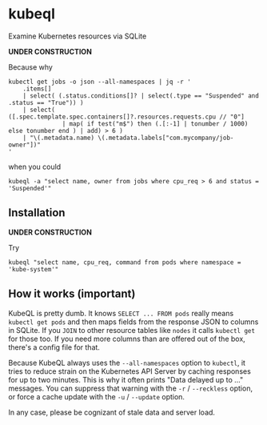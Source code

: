 # kubeql
Examine Kubernetes resources via SQLite

**UNDER CONSTRUCTION**

Because why 

```shell
kubectl get jobs -o json --all-namespaces | jq -r ' 
    .items[] 
    | select( (.status.conditions[]? | select(.type == "Suspended" and .status == "True")) ) 
    | select( ([.spec.template.spec.containers[]?.resources.requests.cpu // "0"] 
               | map( if test("m$") then (.[:-1] | tonumber / 1000) else tonumber end ) | add) > 6 ) 
    | "\(.metadata.name) \(.metadata.labels["com.mycompany/job-owner"])"
'
```

when you could

```shell
kubeql -a "select name, owner from jobs where cpu_req > 6 and status = 'Suspended'"
```

## Installation

**UNDER CONSTRUCTION**

  Try

```shell
kubeql "select name, cpu_req, command from pods where namespace = 'kube-system'"
```

## How it works (important)

KubeQL is pretty dumb.  It knows `SELECT ... FROM pods` really means 
`kubectl get pods` and then maps fields from the response JSON to columns
in SQLite.  If you `JOIN` to other resource tables like `nodes` it calls `kubectl get`
for those too.  If you need more columns than are offered out of the box,
there's a config file for that.

Because KubeQL always uses the `--all-namespaces` option to `kubectl`, it tries
to reduce strain on the Kubernetes API Server by caching responses for up to
two minutes.  This is why it often prints "Data delayed up to ..." messages.
You can suppress that warning with the `-r` / `--reckless` option, or
force a cache update with the `-u` / `--update` option.

In any case, please be cognizant of stale data and server load.

